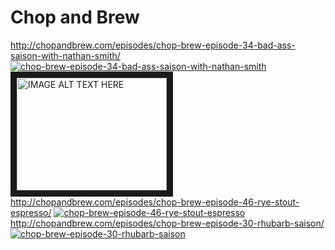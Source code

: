 <!-- TITLE: Videos --> 


# Chop and Brew
http://chopandbrew.com/episodes/chop-brew-episode-34-bad-ass-saison-with-nathan-smith/
[![chop-brew-episode-34-bad-ass-saison-with-nathan-smith](https://www.youtube.com/watch?v=b2OSSTNQoQ4/0.jpg)](https://www.youtube.com/watch?v=b2OSSTNQoQ4)
<a href="https://www.youtube.com/watch?v=b2OSSTNQoQ4
" target="_blank"><img src="https://www.youtube.com/watch?v=b2OSSTNQoQ4/0.jpg" 
alt="IMAGE ALT TEXT HERE" width="240" height="180" border="10" /></a>
http://chopandbrew.com/episodes/chop-brew-episode-46-rye-stout-espresso/
[![chop-brew-episode-46-rye-stout-espresso](http://img.youtube.com/vi/YOUTUBE_VIDEO_ID_HERE/0.jpg)](http://chopandbrew.com/episodes/chop-brew-episode-46-rye-stout-espresso/)
http://chopandbrew.com/episodes/chop-brew-episode-30-rhubarb-saison/
[![chop-brew-episode-30-rhubarb-saison](http://img.youtube.com/vi/YOUTUBE_VIDEO_ID_HERE/0.jpg)](http://chopandbrew.com/episodes/chop-brew-episode-30-rhubarb-saison/)
